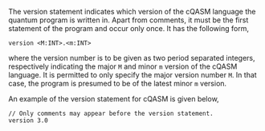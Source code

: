 The version statement indicates which version of the cQASM language the quantum program is written in.
Apart from comments, it must be the first statement of the program and occur only once.
It has the following form,

`version <M:INT>.<m:INT>`

where the version number is to be given as two period separated integers, respectively indicating the major `M` and minor `m` version of the cQASM language.
It is permitted to only specify the major version number `M`. In that case, the program is presumed to be of the latest minor `m` version.

An example of the version statement for cQASM is given below,

```
// Only comments may appear before the version statement.
version 3.0
```
